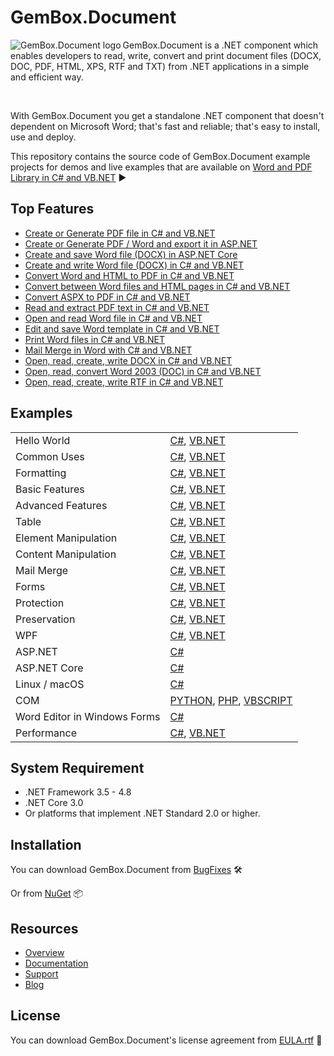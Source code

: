 # GemBox.Document

<img src="https://www.gemboxsoftware.com/images/NugetGbd.png" alt="GemBox.Document logo" align="left" />

GemBox.Document is a .NET component which enables developers to read, write, convert and print document files (DOCX, DOC, PDF, HTML, XPS, RTF and TXT) from .NET applications in a simple and efficient way.

<br/>

With GemBox.Document you get a standalone .NET component that doesn't dependent on Microsoft Word; that's fast and reliable; that's easy to install, use and deploy.

This repository contains the source code of GemBox.Document example projects for demos and live examples that are available on [Word and PDF Library in C# and VB.NET](https://www.gemboxsoftware.com/document/examples/c-sharp-vb-net-word-pdf-library/801) ▶

## Top Features

* [Create or Generate PDF file in C# and VB.NET](https://www.gemboxsoftware.com/document/articles/c-sharp-vb-net-create-generate-pdf)
* [Create or Generate PDF / Word and export it in ASP.NET](https://www.gemboxsoftware.com/document/examples/asp-net-create-generate-export-pdf-word/5101)
* [Create and save Word file (DOCX) in ASP.NET Core](https://www.gemboxsoftware.com/document/examples/asp-net-core-create-word-docx/5601)
* [Create and write Word file (DOCX) in C# and VB.NET](https://www.gemboxsoftware.com/document/examples/c-sharp-vb-net-write-word-file/302)
* [Convert Word and HTML to PDF in C# and VB.NET](https://www.gemboxsoftware.com/document/examples/c-sharp-convert-word-to-from-html/105)
* [Convert between Word files and HTML pages in C# and VB.NET](https://www.gemboxsoftware.com/document/examples/c-sharp-convert-word-to-from-html/105)
* [Convert ASPX to PDF in C# and VB.NET](https://www.gemboxsoftware.com/document/articles/convert-aspx-to-pdf)
* [Read and extract PDF text in C# and VB.NET](https://www.gemboxsoftware.com/document/examples/c-sharp-read-pdf/305)
* [Open and read Word file in C# and VB.NET](https://www.gemboxsoftware.com/document/examples/c-sharp-vb-net-read-word-file/301)
* [Edit and save Word template in C# and VB.NET](https://www.gemboxsoftware.com/document/examples/c-sharp-vb-net-edit-save-word-template/303)
* [Print Word files in C# and VB.NET](https://www.gemboxsoftware.com/document/examples/c-sharp-vb-net-print-word/351)
* [Mail Merge in Word with C# and VB.NET](https://www.gemboxsoftware.com/document/examples/c-sharp-vb-net-mail-merge-word/901)
* [Open, read, create, write DOCX in C# and VB.NET](https://www.gemboxsoftware.com/document/articles/c-sharp-vb-net-docx)
* [Open, read, convert Word 2003 (DOC) in C# and VB.NET](https://www.gemboxsoftware.com/document/articles/c-sharp-vb-net-word-2003-doc)
* [Open, read, create, write RTF in C# and VB.NET](https://www.gemboxsoftware.com/document/articles/c-sharp-vb-net-rtf)

## Examples

| | |
| --- | --- |
| Hello World | [C#](https://github.com/gemboxsoftware-dev-team/GemBox.Document.Examples/tree/master/C%23/Hello%20World), [VB.NET](https://github.com/gemboxsoftware-dev-team/GemBox.Document.Examples/tree/master/VB.NET/Hello%20World) |
| Common Uses | [C#](https://github.com/gemboxsoftware-dev-team/GemBox.Document.Examples/tree/master/C%23/Common%20Uses), [VB.NET](https://github.com/gemboxsoftware-dev-team/GemBox.Document.Examples/tree/master/VB.NET/Common%20Uses) |
| Formatting | [C#](https://github.com/gemboxsoftware-dev-team/GemBox.Document.Examples/tree/master/C%23/Formatting), [VB.NET](https://github.com/gemboxsoftware-dev-team/GemBox.Document.Examples/tree/master/VB.NET/Formatting) |
| Basic Features | [C#](https://github.com/gemboxsoftware-dev-team/GemBox.Document.Examples/tree/master/C%23/Basic%20Features), [VB.NET](https://github.com/gemboxsoftware-dev-team/GemBox.Document.Examples/tree/master/VB.NET/Basic%20Features) |
| Advanced Features | [C#](https://github.com/gemboxsoftware-dev-team/GemBox.Document.Examples/tree/master/C%23/Advanced%20Features), [VB.NET](https://github.com/gemboxsoftware-dev-team/GemBox.Document.Examples/tree/master/VB.NET/Advanced%20Features) |
| Table | [C#](https://github.com/gemboxsoftware-dev-team/GemBox.Document.Examples/tree/master/C%23/Table), [VB.NET](https://github.com/gemboxsoftware-dev-team/GemBox.Document.Examples/tree/master/VB.NET/Table) |
| Element Manipulation | [C#](https://github.com/gemboxsoftware-dev-team/GemBox.Document.Examples/tree/master/C%23/Element%20Manipulation), [VB.NET](https://github.com/gemboxsoftware-dev-team/GemBox.Document.Examples/tree/master/VB.NET/Element%20Manipulation) |
| Content Manipulation | [C#](https://github.com/gemboxsoftware-dev-team/GemBox.Document.Examples/tree/master/C%23/Content%20Manipulation), [VB.NET](https://github.com/gemboxsoftware-dev-team/GemBox.Document.Examples/tree/master/VB.NET/Content%20Manipulation) |
| Mail Merge | [C#](https://github.com/gemboxsoftware-dev-team/GemBox.Document.Examples/tree/master/C%23/Mail%20Merge), [VB.NET](https://github.com/gemboxsoftware-dev-team/GemBox.Document.Examples/tree/master/VB.NET/Mail%20Merge) |
| Forms | [C#](https://github.com/gemboxsoftware-dev-team/GemBox.Document.Examples/tree/master/C%23/Forms), [VB.NET](https://github.com/gemboxsoftware-dev-team/GemBox.Document.Examples/tree/master/VB.NET/Forms) |
| Protection | [C#](https://github.com/gemboxsoftware-dev-team/GemBox.Document.Examples/tree/master/C%23/Protection), [VB.NET](https://github.com/gemboxsoftware-dev-team/GemBox.Document.Examples/tree/master/VB.NET/Protection) |
| Preservation | [C#](https://github.com/gemboxsoftware-dev-team/GemBox.Document.Examples/tree/master/C%23/Preservation), [VB.NET](https://github.com/gemboxsoftware-dev-team/GemBox.Document.Examples/tree/master/VB.NET/Preservation) |
| WPF | [C#](https://github.com/gemboxsoftware-dev-team/GemBox.Document.Examples/tree/master/C%23/WPF), [VB.NET](https://github.com/gemboxsoftware-dev-team/GemBox.Document.Examples/tree/master/VB.NET/WPF) |
| ASP.NET | [C#](https://github.com/gemboxsoftware-dev-team/GemBox.Document.Examples/tree/master/C%23/ASP.NET) |
| ASP.NET Core | [C#](https://github.com/gemboxsoftware-dev-team/GemBox.Document.Examples/tree/master/C%23/ASP.NET%20Core) |
| Linux / macOS | [C#](https://github.com/gemboxsoftware-dev-team/GemBox.Document.Examples/tree/master/C%23/Linux_macOS) |
| COM | [PYTHON](https://github.com/gemboxsoftware-dev-team/GemBox.Document.Examples/blob/master/PYTHON%2C%20PHP%2C%20VBSCRIPT/COM.py), [PHP](https://github.com/gemboxsoftware-dev-team/GemBox.Document.Examples/blob/master/PYTHON%2C%20PHP%2C%20VBSCRIPT/COM.php), [VBSCRIPT](https://github.com/gemboxsoftware-dev-team/GemBox.Document.Examples/blob/master/PYTHON%2C%20PHP%2C%20VBSCRIPT/COM.vbs) |
| Word Editor in Windows Forms | [C#](https://github.com/gemboxsoftware-dev-team/GemBox.Document.Examples/tree/master/C%23/Word%20Editor%20in%20Windows%20Forms) |
| Performance | [C#](https://github.com/gemboxsoftware-dev-team/GemBox.Document.Examples/tree/master/C%23/Performance), [VB.NET](https://github.com/gemboxsoftware-dev-team/GemBox.Document.Examples/tree/master/VB.NET/Performance) |

## System Requirement

* .NET Framework 3.5 - 4.8
* .NET Core 3.0
* Or platforms that implement .NET Standard 2.0 or higher.

## Installation

You can download GemBox.Document from [BugFixes](https://www.gemboxsoftware.com/document/downloads/BugFixes.htm) 🛠️

Or from [NuGet](https://www.nuget.org/packages/GemBox.Document/) 📦

## Resources

* [Overview](https://www.gemboxsoftware.com/document)
* [Documentation](https://www.gemboxsoftware.com/document/help/html/Introduction.htm)
* [Support](https://www.gemboxsoftware.com/document/support)
* [Blog](https://www.gemboxsoftware.com/gembox-document)

## License

You can download GemBox.Document's license agreement from [EULA.rtf](https://www.gemboxsoftware.com/document/EULA.rtf) 📝
